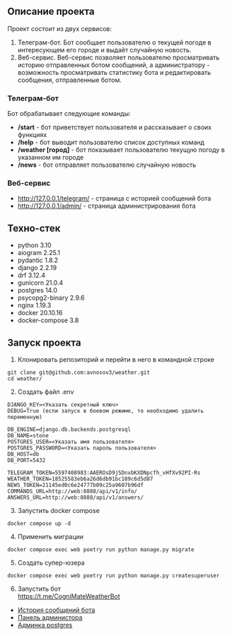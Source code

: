 ## Описание проекта

Проект состоит из двух сервисов:
 1. Телеграм-бот. Бот сообщает пользователю о текущей погоде в интересующем его городе и выдаёт случайную новость.
 2. Веб-сервис. Веб-сервис позволяет пользователю просматривать историю отправленных ботом сообщений, а администратору - возможность просматривать статистику бота и редактировать сообщения, отправленные ботом.

### Телеграм-бот
Бот обрабатывает следующие команды:
* **/start** - бот приветствует пользователя и рассказывает о своих функциях
* **/help** - бот выводит пользователю список доступных команд
* **/weather [город]** - бот показывает пользователю текущую погоду в указанном им городе
* **/news** - бот отправляет пользователю случайную новость

### Веб-сервис
* http://127.0.0.1/telegram/ - страница с историей сообщений бота
* http://127.0.0.1/admin/ - страница администрирования бота


## Техно-стек

* python 3.10
* aiogram 2.25.1
* pydantic 1.8.2
* django 2.2.19
* drf 3.12.4
* gunicorn 21.0.4
* postgres 14.0
* psycopg2-binary 2.9.6
* nginx 1.19.3
* docker 20.10.16
* docker-compose 3.8

## Запуск проекта

1. Клонировать репозиторий и перейти в него в командной строке
```
git clone git@github.com:avnosov3/weather.git
cd weather/
```
2. Создать файл .env
```
DJANGO_KEY=<Указать секретный ключ>
DEBUG=True (если запуск в боевом режиме, то необходимо удалить переменную)

DB_ENGINE=django.db.backends.postgresql
DB_NAME=stone
POSTGRES_USER=<Указать имя пользователя>
POSTGRES_PASSWORD=<Указать пароль пользователя>
DB_HOST=db
DB_PORT=5432

TELEGRAM_TOKEN=5597408983:AAEROsD9jSDnxbKXDNpcfh_vHfXv92PI-Rs
WEATHER_TOKEN=18525583eb6a26d6db91bc189c6d5d87
NEWS_TOKEN=21145ed0c6e24777b09c25a9607b96df
COMMANDS_URL=http://web:8888/api/v1/info/
ANSWERS_URL=http://web:8888/api/v1/answers/
``` 

3. Запустить docker compose
```
docker compose up -d
```
4. Применить миграции
```
docker compose exec web poetry run python manage.py migrate
```
5. Создать супер-юзера
```
docker compose exec web poetry run python manage.py createsuperuser
```
6. Запустить бот  
https://t.me/CogniMateWeatherBot

* [История сообщений бота](http://127.0.0.1/telegram/)
* [Панель администора](http://127.0.0.1/admin/)
* [Админка postgres](http://127.0.0.1/adminer/)